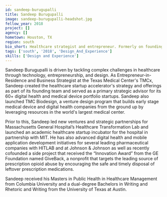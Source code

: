 ```yaml
---
id: sandeep-burugupalli
title: Sandeep Burugupalli
image: sandeep-burugupalli-headshot.jpg
fellow_year: 2018
project: []
agency: []
hometown: Houston, TX
region: south
bio_short: Healthcare strategist and entrepreneur. Formerly on founding teams of digital health and startup initiatives @TexasMedicalCenter, @MassGeneralHospital, @Johnson&Johnson
tags: ['south', '2018', 'Design_And_Experience']
skills: ['Design and Experience']
---
```


Sandeep Burugupalli is driven by tackling complex challenges in healthcare through technology, entrepreneurship, and design. As Entrepreneur-in-Residence and Business Strategist at the Texas Medical Center's TMCx, Sandeep created the healthcare startup accelerator's strategy and offerings as part of its founding team and served as a primary strategic advisor for its 60+ digital health and medical device portfolio startups. Sandeep also launched TMC Biodesign, a venture design program that builds early stage medical device and digital health companies from the ground up by leveraging resources in the world's largest medical center.

Prior to this, Sandeep led new ventures and strategic partnerships for Massachusetts General Hospital’s Healthcare Transformation Lab and launched an academic healthcare startup incubator for the hospital in partnership with MIT. He has also advanced digital health and mobile application development initiatives for several leading pharmaceutical companies with HITLAB and at Johnson & Johnson as well as recently cofounded a side project that received the “Innovation Award” from the GE Foundation named GiveBack, a nonprofit that targets the leading source of prescription opioid abuse by encouraging the safe and timely disposal of leftover prescription medications.

Sandeep received his Masters in Public Health in Healthcare Management from Columbia University and a dual-degree Bachelors in Writing and Rhetoric and Writing from the University of Texas at Austin.
